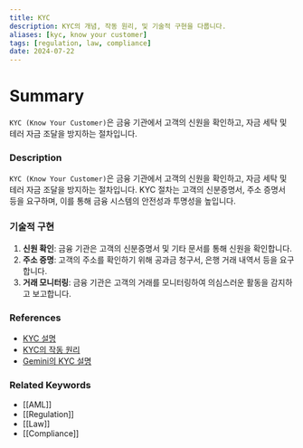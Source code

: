 ```yaml
---
title: KYC
description: KYC의 개념, 작동 원리, 및 기술적 구현을 다룹니다.
aliases: [kyc, know your customer]
tags: [regulation, law, compliance]
date: 2024-07-22
---
```

# Summary

`KYC (Know Your Customer)`은 금융 기관에서 고객의 신원을 확인하고, 자금 세탁 및 테러 자금 조달을 방지하는 절차입니다.

### Description

`KYC (Know Your Customer)`은 금융 기관에서 고객의 신원을 확인하고, 자금 세탁 및 테러 자금 조달을 방지하는 절차입니다. KYC 절차는 고객의 신분증명서, 주소 증명서 등을 요구하며, 이를 통해 금융 시스템의 안전성과 투명성을 높입니다.

### 기술적 구현

1. **신원 확인**: 금융 기관은 고객의 신분증명서 및 기타 문서를 통해 신원을 확인합니다.
2. **주소 증명**: 고객의 주소를 확인하기 위해 공과금 청구서, 은행 거래 내역서 등을 요구합니다.
3. **거래 모니터링**: 금융 기관은 고객의 거래를 모니터링하여 의심스러운 활동을 감지하고 보고합니다.

### References

- [KYC 설명](https://en.wikipedia.org/wiki/Know_your_customer)
- [KYC의 작동 원리](https://www.investopedia.com/terms/k/kyc.asp)
- [Gemini의 KYC 설명](https://www.gemini.com/cryptopedia/search?query=kyc)

### Related Keywords

- [[AML]]
- [[Regulation]]
- [[Law]]
- [[Compliance]]
